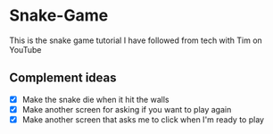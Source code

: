 # Snake-Game
This is the snake game tutorial I have followed from tech with Tim on YouTube

## Complement ideas
- [x] Make the snake die when it hit the walls
- [x] Make another screen for asking if you want to play again
- [x] Make another screen that asks me to click when I'm ready to play
